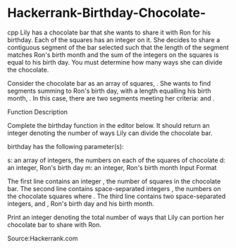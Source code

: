 # Hackerrank-Birthday-Chocolate-
cpp
Lily has a chocolate bar that she wants to share it with Ron for his birthday. Each of the squares has an integer on it. She decides to share a contiguous segment of the bar selected such that the length of the segment matches Ron's birth month and the sum of the integers on the squares is equal to his birth day. You must determine how many ways she can divide the chocolate.

Consider the chocolate bar as an array of squares, . She wants to find segments summing to Ron's birth day,  with a length equalling his birth month, . In this case, there are two segments meeting her criteria:  and .

Function Description

Complete the birthday function in the editor below. It should return an integer denoting the number of ways Lily can divide the chocolate bar.

birthday has the following parameter(s):

s: an array of integers, the numbers on each of the squares of chocolate
d: an integer, Ron's birth day
m: an integer, Ron's birth month
Input Format

The first line contains an integer , the number of squares in the chocolate bar.
The second line contains  space-separated integers , the numbers on the chocolate squares where .
The third line contains two space-separated integers,  and , Ron's birth day and his birth month.



Print an integer denoting the total number of ways that Lily can portion her chocolate bar to share with Ron.

Source:Hackerrank.com
